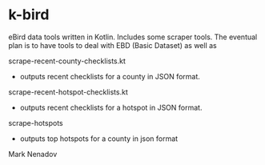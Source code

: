 k-bird
======

eBird data tools written in Kotlin. Includes some scraper tools. The eventual plan is to have tools to deal with EBD (Basic Dataset) as well as 

scrape-recent-county-checklists.kt
* outputs recent checklists for a county in JSON format.

scrape-recent-hotspot-checklists.kt
* outputs recent checklists for a hotspot in JSON format.

scrape-hotspots
* outputs top hotspots for a county in json format

Mark Nenadov
